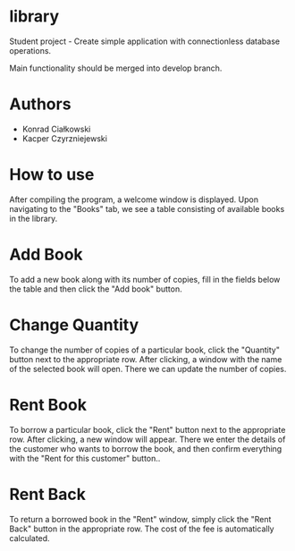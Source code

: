 # library
Student project - Create simple application with connectionless database operations.

Main functionality should be merged into develop branch.

# Authors
- Konrad Ciałkowski
- Kacper Czyrzniejewski

# How to use
After compiling the program, a welcome window is displayed. Upon navigating to the "Books" tab, we see a table consisting of available books in the library.

# Add Book
To add a new book along with its number of copies, fill in the fields below the table and then click the "Add book" button.

# Change Quantity
To change the number of copies of a particular book, click the "Quantity" button next to the appropriate row. After clicking, a window with the name of the selected book will open. There we can update the number of copies.

# Rent Book
To borrow a particular book, click the "Rent" button next to the appropriate row. After clicking, a new window will appear. There we enter the details of the customer who wants to borrow the book, and then confirm everything with the "Rent for this customer" button..

# Rent Back
To return a borrowed book in the "Rent" window, simply click the "Rent Back" button in the appropriate row. The cost of the fee is automatically calculated.
